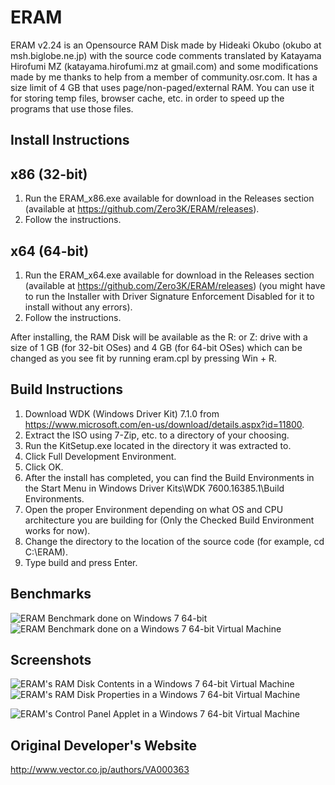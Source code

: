 # ERAM

ERAM v2.24 is an Opensource RAM Disk made by Hideaki Okubo (okubo at msh.biglobe.ne.jp) with the source code comments translated by Katayama Hirofumi MZ (katayama.hirofumi.mz at gmail.com) and some modifications made by me thanks to help from a member of community.osr.com. It has a size limit of 4 GB that uses page/non-paged/external RAM. You can use it for storing temp files, browser cache, etc. in order to speed up the programs that use those files.

## Install Instructions

x86 (32-bit)
------------
1. Run the ERAM_x86.exe available for download in the Releases section (available at https://github.com/Zero3K/ERAM/releases).
2. Follow the instructions.

x64 (64-bit)
------------
1. Run the ERAM_x64.exe available for download in the Releases section (available at https://github.com/Zero3K/ERAM/releases) (you might have to run the Installer with Driver Signature Enforcement Disabled for it to install without any errors).
2. Follow the instructions.

After installing, the RAM Disk will be available as the R: or Z: drive with a size of 1 GB (for 32-bit OSes) and 4 GB (for 64-bit OSes) which can be changed as you see fit by running eram.cpl by pressing Win + R.

## Build Instructions

1. Download WDK (Windows Driver Kit) 7.1.0 from https://www.microsoft.com/en-us/download/details.aspx?id=11800.
2. Extract the ISO using 7-Zip, etc. to a directory of your choosing.
3. Run the KitSetup.exe located in the directory it was extracted to.
4. Click Full Development Environment.
5. Click OK.
6. After the install has completed, you can find the Build Environments in the Start Menu in Windows Driver Kits\WDK 7600.16385.1\Build Environments.
7. Open the proper Environment depending on what OS and CPU architecture you are building for (Only the Checked Build Environment works for now).
8. Change the directory to the location of the source code (for example, cd C:\ERAM).
9. Type build and press Enter.

## Benchmarks

![ERAM Benchmark done on Windows 7 64-bit](images/benchmark.png)
![ERAM Benchmark done on a Windows 7 64-bit Virtual Machine](images/benchmark_2.png)

## Screenshots

![ERAM's RAM Disk Contents in a Windows 7 64-bit Virtual Machine](images/Empty_ERAM_Drive.png)
![ERAM's RAM Disk Properties in a Windows 7 64-bit Virtual Machine](images/ERAM_Drive_Properties.png)

![ERAM's Control Panel Applet in a Windows 7 64-bit Virtual Machine](images/ERAM_Options.png)

## Original Developer's Website

http://www.vector.co.jp/authors/VA000363
